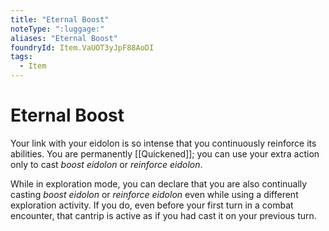 ```yaml
---
title: "Eternal Boost"
noteType: ":luggage:"
aliases: "Eternal Boost"
foundryId: Item.VaUOT3yJpF88AoDI
tags:
  - Item
---
```


# Eternal Boost

Your link with your eidolon is so intense that you continuously reinforce its abilities. You are permanently [[Quickened]]; you can use your extra action only to cast _boost eidolon_ or _reinforce eidolon_.

While in exploration mode, you can declare that you are also continually casting _boost eidolon_ or _reinforce eidolon_ even while using a different exploration activity. If you do, even before your first turn in a combat encounter, that cantrip is active as if you had cast it on your previous turn.
